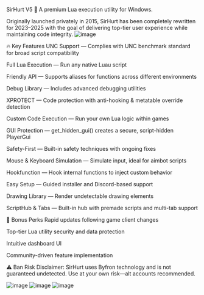 SirHurt V5 🚀
A premium Lua execution utility for Windows.

Originally launched privately in 2015, SirHurt has been completely rewritten for 2023–2025 with the goal of delivering top-tier user experience while maintaining code integrity.
![image](https://github.com/user-attachments/assets/92edf913-a4ca-4db5-a63e-0589eb54426b)

🔥 Key Features
UNC Support — Complies with UNC benchmark standard for broad script compatibility

Full Lua Execution — Run any native Luau script

Friendly API — Supports aliases for functions across different environments

Debug Library — Includes advanced debugging utilities

XPROTECT — Code protection with anti-hooking & metatable override detection

Custom Code Execution — Run your own Lua logic within games

GUI Protection — get_hidden_gui() creates a secure, script-hidden PlayerGui

Safety-First — Built-in safety techniques with ongoing fixes

Mouse & Keyboard Simulation — Simulate input, ideal for aimbot scripts

Hookfunction — Hook internal functions to inject custom behavior

Easy Setup — Guided installer and Discord-based support

Drawing Library — Render undetectable drawing elements

ScriptHub & Tabs — Built-in hub with premade scripts and multi-tab support

🎁 Bonus Perks
Rapid updates following game client changes

Top-tier Lua utility security and data protection

Intuitive dashboard UI

Community-driven feature implementation

⚠️ Ban Risk Disclaimer: SirHurt uses Byfron technology and is not guaranteed undetected. Use at your own risk—alt accounts recommended.

![image](https://github.com/user-attachments/assets/36763dfe-f37e-4f2e-9e45-3c536cca2e5a)
![image](https://github.com/user-attachments/assets/62f046ff-14c6-43f5-b4dd-bd225ba78c28)
![image](https://github.com/user-attachments/assets/584e19cb-520e-465a-ba64-0edf1bb41400)

